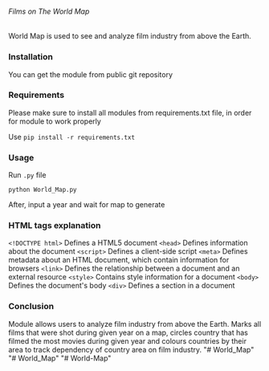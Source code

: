 ###### Films on The World Map

World Map is used to see and analyze film industry from above the Earth. 

### Installation 

You can get the module from public git repository

### Requirements

Please make sure to install all modules from requirements.txt file, in order for module to work properly 

Use `pip install -r requirements.txt`

### Usage

Run `.py` file

```
python World_Map.py
```

After, input a year and wait for map to generate

### HTML tags explanation

`<!DOCTYPE html>` Defines a HTML5 document
`<head>` Defines information about the document
`<script>` Defines a client-side script
`<meta>` Defines metadata about an HTML document, which contain information for browsers 
`<link>` Defines the relationship between a document and an external resource
`<style>` Contains style information for a document
`<body>` Defines the document's body
`<div>` Defines a section in a document

### Conclusion

Module allows users to analyze film industry from above the Earth. Marks all films that were shot during given year on a map, circles country that has filmed the most movies during given year and colours countries by their area to track dependency of country area on film industry. "# World_Map" 
"# World_Map" 
"# World-Map" 
